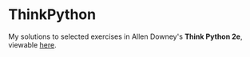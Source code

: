 # ThinkPython
My solutions to selected exercises in Allen Downey's <b>Think Python 2e</b>, viewable [here](https://greenteapress.com/wp/think-python-2e/).
